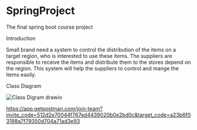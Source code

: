 # SpringProject
The final spring boot course project


Introduction

Small brand need a system to control the distribution of the items on a target region, who is interested to use these items. The suppliers are responsible to receive the items and distribute them to the stores depend on the region. This system will help the suppliers to control and mange the items easily. 


Class Diagram

![Class Digram drawio](https://user-images.githubusercontent.com/88738441/209143009-03c34270-6133-44e9-a7a0-e9a3bd0b6220.png)

https://app.getpostman.com/join-team?invite_code=512d2e70044f767ed4439020b0e2bd0c&target_code=a23b6f03198a7f79350d704a71ad3e93

